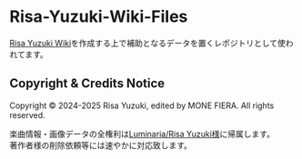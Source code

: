 # Risa-Yuzuki-Wiki-Files
[Risa Yuzuki Wiki](https://wikiwiki.jp/risa-yuzuki/)を作成する上で補助となるデータを置くレポジトリとして使われてます。  
 
## Copyright & Credits Notice
Copyright © 2024-2025 Risa Yuzuki, edited by MONE FIERA. All rights reserved.  
 
楽曲情報・画像データの全権利は[Luminaria/Risa Yuzuki様](https://www.yuzu-risa.com/)に帰属します。  
著作者様の削除依頼等には速やかに対応致します。
